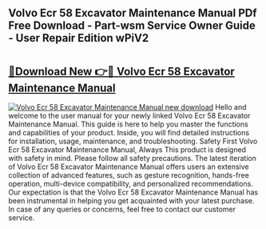 ## Volvo Ecr 58 Excavator Maintenance Manual PDf Free Download - Part-wsm Service Owner Guide - User Repair Edition wPiV2

# <h2><a href="http://bc63780.oget.top/?id=Volvo+Ecr+58+Excavator+Maintenance+Manual">🔗Download New 👉🔴 Volvo Ecr 58 Excavator Maintenance Manual</a></h2>

[![Volvo Ecr 58 Excavator Maintenance Manual new download](https://i.imgur.com/5g1atiW.png)](http://bc63780.oget.top/?id=Volvo+Ecr+58+Excavator+Maintenance+Manual)
Hello and welcome to the user manual for your newly linked Volvo Ecr 58 Excavator Maintenance Manual. This guide is here to help you master the functions and capabilities of your product. Inside, you will find detailed instructions for installation, usage, maintenance, and troubleshooting. Safety First Volvo Ecr 58 Excavator Maintenance Manual, Always This product is designed with safety in mind. Please follow all safety precautions. The latest iteration of Volvo Ecr 58 Excavator Maintenance Manual offers users an extensive collection of advanced features, such as gesture recognition, hands-free operation, multi-device compatibility, and personalized recommendations. Our expectation is that the Volvo Ecr 58 Excavator Maintenance Manual has been instrumental in helping you get acquainted with your latest purchase. In case of any queries or concerns, feel free to contact our customer service.
